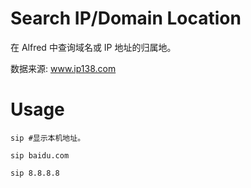 # Search IP/Domain Location

在 Alfred 中查询域名或 IP 地址的归属地。 

数据来源: www.ip138.com

# Usage

```
sip #显示本机地址。

sip baidu.com

sip 8.8.8.8 
```
